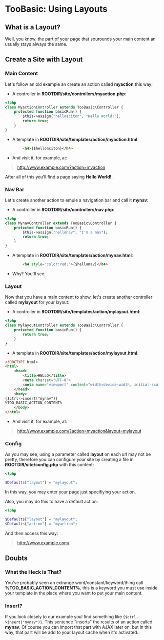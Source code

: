 # TooBasic: Using Layouts
## What is a Layout?
Well, you know, the part of your page that sourounds your main content an usually stays always the same.
## Create a Site with Layout
### Main Content
Let's follow an old example an create an action called __myaction__ this way:
* A controller in __ROOTDIR/site/controllers/myaction.php__:
```php
<?php
class MyactionController extends TooBasic\Controller {
	protected function basicRun() {
		$this->assign("helloaciton", "Hello World!");
		return true;
	}
}
```
* A template in __ROOTDIR/site/templates/action/myaction.html__:
```html
        <h4>{$helloaciton}</h4>
```
* And visit it, for example, at:
> http://www.example.com/?action=myaction

After all of this you'll find a page saying __Hello World!__.
### Nav Bar
Let's create another action to emule a navigation bar and call it __mynav__:
* A controller in __ROOTDIR/site/controllers/nav.php__:
```php
<?php
class MynavController extends TooBasic\Controller {
	protected function basicRun() {
		$this->assign("hellonav", "I'm a nav");
		return true;
	}
}
```
* A template in __ROOTDIR/site/templates/action/mynav.html__:
```html
        <h4 style="color:red;">{$hellonav}</h4>
```
* Why? You'll see.

### Layout
Now that you have a main content to show, let's create another controller called __mylayout__ for your layout:
* A controller in __ROOTDIR/site/templates/action/mylayout.html__:
```php
<?php
class MylayoutController extends TooBasic\Controller {
	protected function basicRun() {
		return true;
	}
}
```
* A template in __ROOTDIR/site/templates/action/mylayout.html__:
```html
<!DOCTYPE html>
<html>
    <head>
        <title>HELLO</title>
		<meta charset="UTF-8">
		<meta name="viewport" content="width=device-width, initial-scale=1.0">
    </head>
    <body>
{$ctrl->insert("mynav")}
%TOO_BASIC_ACTION_CONTENT%
    </body>
</html>
```
* And visit it, for example, at:
> http://www.example.com/?action=myaction&layout=mylayout

### Config
As you may see, using a parameter called __layout__ on each url may not be pretty, therefore you can configure your site by creating a file in __ROOTDIR/site/config.php__ with this content:
```php
<?php

$Defaults["layout"] = "mylayout";
```
In this way, you may enter your page just specifiying your action.

Also, you may do this to have a default action:
```php
<?php

$Defaults["layout"] = "mylayout";
$Defaults["action"] = "myaction";
```
And then access this way:
> http://www.example.com/

## Doubts
### What the Heck is That?
You've probably seen an extrange word/constant/keyword/thing call __%TOO_BASIC_ACTION_CONTENT%__, this is a keyword you must use inside your template in the place where you want to put your main content.
### Insert?
If you look closely to our example youl find something like `{$ctrl->insert("mynav")}`. This sentence "inserts" the results of an action called __mynav__. Of course you can import that part with AJAX later on, but in this way, that part will be add to your layout cache when it's activated.

